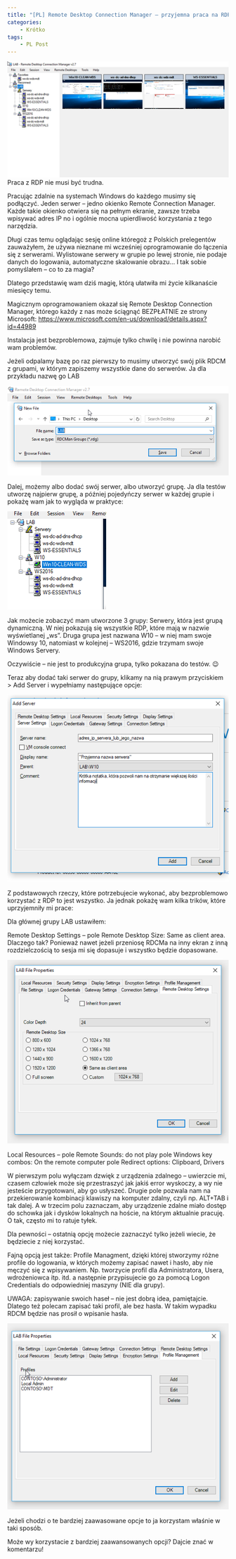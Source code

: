 ```yaml
---
title: "[PL] Remote Desktop Connection Manager – przyjemna praca na RDP"
categories:
    - Krótko
tags:
    - PL Post
---
```

![[PL] Remote Desktop Connection Manager – przyjemna praca na RDP](/assets/images/posts/remote-desktop-connection-manager-przyjemna-praca-na-rdp/top.jpg)Praca z RDP nie musi być trudna.

Pracując zdalnie na systemach Windows do każdego musimy się podłączyć. Jeden serwer – jedno okienko Remote Connection Manager. Każde takie okienko otwiera się na pełnym ekranie, zawsze trzeba wpisywać adres IP no i ogólnie mocna upierdliwość korzystania z tego narzędzia.

Długi czas temu oglądając sesję online któregoż z Polskich prelegentów zauważyłem, że używa nieznane mi wcześniej oprogramowanie do łączenia się z serwerami. Wylistowane serwery w grupie po lewej stronie, nie podaje danych do logowania, automatyczne skalowanie obrazu… I tak sobie pomyślałem – co to za magia?

Dlatego przedstawię wam dziś magię, którą ułatwiła mi życie kilkanaście miesięcy temu.

Magicznym oprogramowaniem okazał się Remote Desktop Connection Manager, którego każdy z nas może ściągnąć BEZPŁATNIE ze strony Microsoft: https://www.microsoft.com/en-us/download/details.aspx?id=44989

Instalacja jest bezproblemowa, zajmuje tylko chwilę i nie powinna narobić wam problemów.

Jeżeli odpalamy bazę po raz pierwszy to musimy utworzyć swój plik RDCM z grupami, w którym zapiszemy wszystkie dane do serwerów. Ja dla przykładu nazwę go LAB

![[PL] Remote Desktop Connection Manager – przyjemna praca na RDP](/assets/images/posts/remote-desktop-connection-manager-przyjemna-praca-na-rdp/01.png)

Dalej, możemy albo dodać swój serwer, albo utworzyć grupę. Ja dla testów utworzę najpierw grupę, a później pojedyńczy serwer w każdej grupie i pokażę wam jak to wygląda w praktyce:

![[PL] Remote Desktop Connection Manager – przyjemna praca na RDP](/assets/images/posts/remote-desktop-connection-manager-przyjemna-praca-na-rdp/02.png)

Jak możecie zobaczyć mam utworzone 3 grupy: Serwery, która jest grupą dynamiczną. W niej pokazują się wszystkie RDP, które mają w nazwie wyświetlanej „ws”. Druga grupa jest nazwana W10 – w niej mam swoje Windowsy 10, natomiast w kolejnej – WS2016, gdzie trzymam swoje Windows Servery.

Oczywiście – nie jest to produkcyjna grupa, tylko pokazana do testów. 😉

Teraz aby dodać taki serwer do grupy, klikamy na nią prawym przyciskiem > Add Server i wypełniamy następujące opcje:

![[PL] Remote Desktop Connection Manager – przyjemna praca na RDP](/assets/images/posts/remote-desktop-connection-manager-przyjemna-praca-na-rdp/03.png)

Z podstawowych rzeczy, które potrzebujecie wykonać, aby bezproblemowo korzystać z RDP to jest wszystko. Ja jednak pokażę wam kilka trików, które uprzyjemniły mi prace:

Dla głównej grupy LAB ustawiłem:

Remote Desktop Settings – pole Remote Desktop Size: Same as client area. Dlaczego tak? Ponieważ nawet jeżeli przeniosę RDCMa na inny ekran z inną rozdzielczością to sesja mi się dopasuje i wszystko będzie dopasowane.

![[PL] Remote Desktop Connection Manager – przyjemna praca na RDP](/assets/images/posts/remote-desktop-connection-manager-przyjemna-praca-na-rdp/04.png)

Local Resources – pole Remote Sounds: do not play
pole Windows key combos: On the remote computer
pole Redirect options: Clipboard, Drivers

W pierwszym polu wyłączam dzwięk z urządzenia zdalnego – uwierzcie mi, czasem człowiek może się przestraszyć jak jakiś error wyskoczy, a wy nie jesteście przygotowani, aby go usłyszeć. Drugie pole pozwala nam na przekierowanie kombinacji klawiszy na komputer zdalny, czyli np. ALT+TAB i tak dalej. A w trzecim polu zaznaczam, aby urządzenie zdalne miało dostęp do schowka jak i dysków lokalnych na hoście, na którym aktualnie pracuję. O tak, często mi to ratuje tyłek.

Dla pewności – ostatnią opcję możecie zaznaczyć tylko jeżeli wiecie, że będziecie z niej korzystać.

Fajną opcją jest także: Profile Managment, dzięki której stworzymy różne profile do logowania, w których możemy zapisać nawet i hasło, aby nie męczyć się z wpisywaniem. Np. tworzycie profil dla Administratora, Usera, wdrożeniowca itp. itd. a następnie przypisujecie go za pomocą Logon Credentials do odpowiedniej maszyny (NIE dla grupy).

UWAGA: zapisywanie swoich haseł – nie jest dobrą idea, pamiętajcie. Dlatego też polecam zapisać taki profil, ale bez hasła. W takim wypadku RDCM będzie nas prosił o wpisanie hasła.

![[PL] Remote Desktop Connection Manager – przyjemna praca na RDP](/assets/images/posts/remote-desktop-connection-manager-przyjemna-praca-na-rdp/05.png)

Jeżeli chodzi o te bardziej zaawasowane opcje to ja korzystam właśnie w taki sposób.

Może wy korzystacie z bardziej zaawansowanych opcji? Dajcie znać w komentarzu!